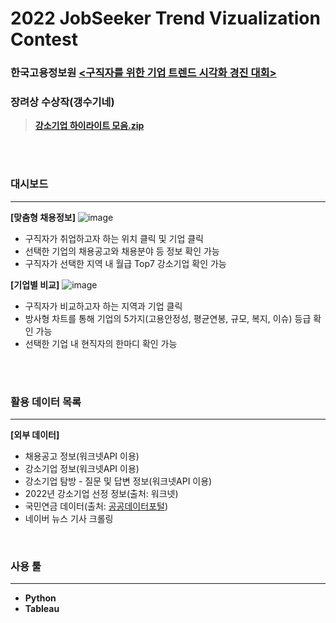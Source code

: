# 2022 JobSeeker Trend Vizualization Contest

### 한국고용정보원 **[<구직자를 위한 기업 트렌드 시각화 경진 대회>](https://dacon.io/competitions/official/235866/overview/description)**

### **장려상 수상작(갱수기네)**
> **[강소기업 하이라이트 모음.zip](https://public.tableau.com/views/_03_16443067025420/_zip?:language=ko-KR&:retry=yes&:display_count=n&:origin=viz_share_link)**



<br><br>

### **대시보드**
---
**[맞춤형 채용정보]**
![image](https://user-images.githubusercontent.com/93170319/154000898-4585942b-0030-4824-8d0e-a7f2fee25175.png)

- 구직자가 취업하고자 하는 위치 클릭 및 기업 클릭
- 선택한 기업의 채용공고와 채용분야 등 정보 확인 가능
- 구직자가 선택한 지역 내 월급 Top7 강소기업 확인 가능


**[기업별 비교]**
![image](https://user-images.githubusercontent.com/93170319/154000993-00bb4217-8b42-4359-bf35-26b6a07b2269.png)

- 구직자가 비교하고자 하는 지역과 기업 클릭
- 방사형 차트를 통해 기업의 5가지(고용안정성, 평균연봉, 규모, 복지, 이슈) 등급 확인 가능
- 선택한 기업 내 현직자의 한마디 확인 가능

<br>
<br>

### **활용 데이터 목록**
---

**[외부 데이터]**
- 채용공고 정보(워크넷API 이용)
- 강소기업 정보(워크넷API 이용)
- 강소기업 탐방 - 질문 및 답변 정보(워크넷API 이용)
- 2022년 강소기업 선정 정보(출처: 워크넷)
- 국민연금 데이터(출처: [공공데이터포털](https://www.data.go.kr/data/15083277/fileData.do))
- 네이버 뉴스 기사 크롤링


<br>

### **사용 툴**
---
- **Python**
- **Tableau**

